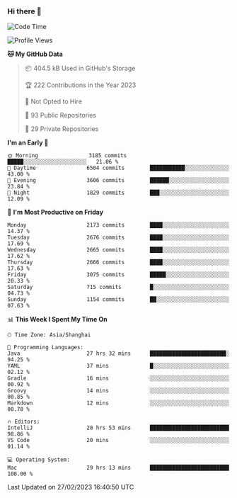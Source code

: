 ### Hi there 👋

<!--
**qbosen/qbosen** is a ✨ _special_ ✨ repository because its `README.md` (this file) appears on your GitHub profile.

Here are some ideas to get you started:

- 🔭 I’m currently working on ...
- 🌱 I’m currently learning ...
- 👯 I’m looking to collaborate on ...
- 🤔 I’m looking for help with ...
- 💬 Ask me about ...
- 📫 How to reach me: ...
- 😄 Pronouns: ...
- ⚡ Fun fact: ...
-->

<!--START_SECTION:waka-->
![Code Time](http://img.shields.io/badge/Code%20Time-1%2C185%20hrs%2030%20mins-blue)

![Profile Views](http://img.shields.io/badge/Profile%20Views-1-blue)

**🐱 My GitHub Data** 

> 📦 404.5 kB Used in GitHub's Storage 
 > 
> 🏆 222 Contributions in the Year 2023
 > 
> 🚫 Not Opted to Hire
 > 
> 📜 93 Public Repositories 
 > 
> 🔑 29 Private Repositories 
 > 
**I'm an Early 🐤** 

```text
🌞 Morning                3185 commits        █████░░░░░░░░░░░░░░░░░░░░   21.06 % 
🌆 Daytime                6504 commits        ███████████░░░░░░░░░░░░░░   43.00 % 
🌃 Evening                3606 commits        ██████░░░░░░░░░░░░░░░░░░░   23.84 % 
🌙 Night                  1829 commits        ███░░░░░░░░░░░░░░░░░░░░░░   12.09 % 
```
📅 **I'm Most Productive on Friday** 

```text
Monday                   2173 commits        ████░░░░░░░░░░░░░░░░░░░░░   14.37 % 
Tuesday                  2676 commits        ████░░░░░░░░░░░░░░░░░░░░░   17.69 % 
Wednesday                2665 commits        ████░░░░░░░░░░░░░░░░░░░░░   17.62 % 
Thursday                 2666 commits        ████░░░░░░░░░░░░░░░░░░░░░   17.63 % 
Friday                   3075 commits        █████░░░░░░░░░░░░░░░░░░░░   20.33 % 
Saturday                 715 commits         █░░░░░░░░░░░░░░░░░░░░░░░░   04.73 % 
Sunday                   1154 commits        ██░░░░░░░░░░░░░░░░░░░░░░░   07.63 % 
```


📊 **This Week I Spent My Time On** 

```text
🕑︎ Time Zone: Asia/Shanghai

💬 Programming Languages: 
Java                     27 hrs 32 mins      ████████████████████████░   94.25 % 
YAML                     37 mins             █░░░░░░░░░░░░░░░░░░░░░░░░   02.12 % 
Gradle                   16 mins             ░░░░░░░░░░░░░░░░░░░░░░░░░   00.92 % 
Groovy                   14 mins             ░░░░░░░░░░░░░░░░░░░░░░░░░   00.85 % 
Markdown                 12 mins             ░░░░░░░░░░░░░░░░░░░░░░░░░   00.70 % 

🔥 Editors: 
IntelliJ                 28 hrs 53 mins      █████████████████████████   98.86 % 
VS Code                  20 mins             ░░░░░░░░░░░░░░░░░░░░░░░░░   01.14 % 

💻 Operating System: 
Mac                      29 hrs 13 mins      █████████████████████████   100.00 % 
```


 Last Updated on 27/02/2023 16:40:50 UTC
<!--END_SECTION:waka-->
